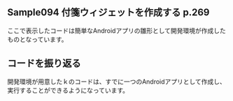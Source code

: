## Sample094 付箋ウィジェットを作成する p.269
ここで表示したコードは簡単なAndroidアプリの雛形として開発環境が作成したものとなっています。

## コードを振り返る
開発環境が用意したｋのコードは、すでに一つのAndroidアプリとして作成し、実行することができるようになっています。
